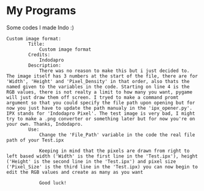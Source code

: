 # My Programs
Some codes I made
    Indo :)

    Custom image format:
            Title:
                Custom image format
            Credits:
                Indodapro
            Description:
                There was no reason to make this but i just decided to. The image itself has 3 numbers at the start of the file, there are for 'Width', 'Height' and 'Pixel_Density' in that order, also thats the named given to the variables in the code. Starting on line 4 is the RGB values, there is not realty a limit to how many you want, pygame will just draw them off screen. I tryed to make a command promt argument so that you could specify the file path upon opening but for now you just have to update the path manualy in the 'ipx_opener.py'. IPX stands for 'Indodapro Pixel'. The test image is very bad, I might try to make a .png converter or something later but for now you're on your own. Thanks, Indodapro.
            Use:
                Change the 'File_Path' variable in the code the real file path of your Test.ipx

                Keeping in mind that the pixels are drawn from right to left based width ('Width' is the first line in the 'Test.ipx'), height ('Height' is the second line in the 'Test.ipx') and pixel size ('Pixel_Size' is the third line in the 'Test.ipx) you can now begin to edit the RGB values and create as many as you want

                Good luck!